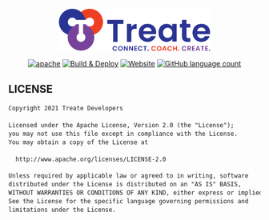 <p align="center">
  <a href="https://treate.ng">
    <img src="./src/assets/images/treate_horizontal_lockup.svg" width="60%" alt="Treate - Connect. Coach. Create."/>
  </a>
</p>

<p align="center">
  <a href="https://opensource.org/licenses/Apache-2.0"><img alt="apache" src="https://img.shields.io/badge/License-Apache%202.0-blue.svg"></a>
  <a href="https://github.com/treate/treate/actions/workflows/firebase-hosting.yml"><img alt="Build & Deploy" src="https://github.com/treate/treate/actions/workflows/firebase-hosting.yml/badge.svg?branch=main"></a>
  <a href="https://treate.ng"><img alt="Website" src="https://img.shields.io/website?down_color=red&down_message=Offiline&label=Treate&up_color=green&up_message=Online&url=https%3A%2F%2Ftreate.ng"></a>
  <a href="https://github.com/treate/treate"><img alt="GitHub language count" src="https://img.shields.io/github/languages/count/treate/treate"></a>
</p>

## LICENSE

```md
Copyright 2021 Treate Developers

Licensed under the Apache License, Version 2.0 (the "License");
you may not use this file except in compliance with the License.
You may obtain a copy of the License at

  http://www.apache.org/licenses/LICENSE-2.0

Unless required by applicable law or agreed to in writing, software
distributed under the License is distributed on an "AS IS" BASIS,
WITHOUT WARRANTIES OR CONDITIONS OF ANY KIND, either express or implied.
See the License for the specific language governing permissions and
limitations under the License.
```
